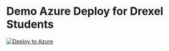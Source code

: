 # Demo Azure Deploy for Drexel Students

[![Deploy to Azure](https://aka.ms/deploytoazurebutton)](https://portal.azure.com/#create/Microsoft.Template/uri/https:%3A%2F%2Fraw.githubusercontent.com%2FGraphiteGTCGitHub%2FSimpleTest%2Fmain%2Fazuredeploy.json?token=GHSAT0AAAAAAB4WY2BK3DJSV2E5KKUQ2YGMY5GLWOA)
